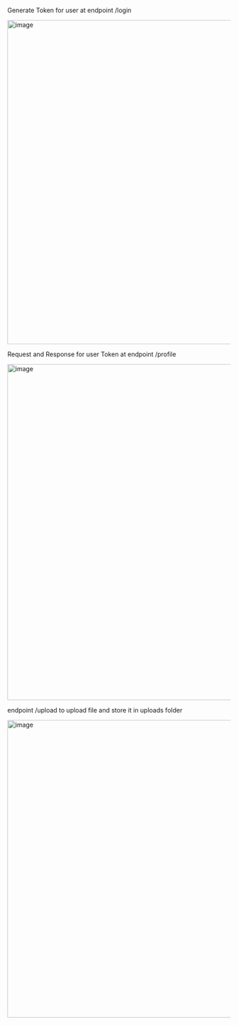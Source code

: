 
Generate Token for user at endpoint /login

<img width="1356" height="732" alt="image" src="https://github.com/user-attachments/assets/1189f506-273f-4f80-8b63-ca165c790f8c" />

Request and Response for user Token at endpoint /profile

<img width="1370" height="759" alt="image" src="https://github.com/user-attachments/assets/e0fcfe44-0ad8-4e54-93f7-64f4e878a57b" />

endpoint /upload to upload file and store it in uploads folder

<img width="1375" height="672" alt="image" src="https://github.com/user-attachments/assets/1be44586-688c-41b5-9367-ee499e33dee8" />

